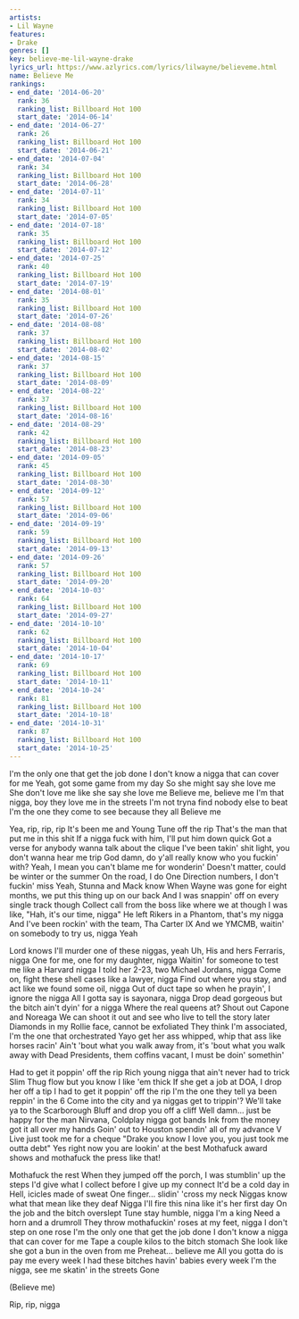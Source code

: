 ```yaml
---
artists:
- Lil Wayne
features:
- Drake
genres: []
key: believe-me-lil-wayne-drake
lyrics_url: https://www.azlyrics.com/lyrics/lilwayne/believeme.html
name: Believe Me
rankings:
- end_date: '2014-06-20'
  rank: 36
  ranking_list: Billboard Hot 100
  start_date: '2014-06-14'
- end_date: '2014-06-27'
  rank: 26
  ranking_list: Billboard Hot 100
  start_date: '2014-06-21'
- end_date: '2014-07-04'
  rank: 34
  ranking_list: Billboard Hot 100
  start_date: '2014-06-28'
- end_date: '2014-07-11'
  rank: 34
  ranking_list: Billboard Hot 100
  start_date: '2014-07-05'
- end_date: '2014-07-18'
  rank: 35
  ranking_list: Billboard Hot 100
  start_date: '2014-07-12'
- end_date: '2014-07-25'
  rank: 40
  ranking_list: Billboard Hot 100
  start_date: '2014-07-19'
- end_date: '2014-08-01'
  rank: 35
  ranking_list: Billboard Hot 100
  start_date: '2014-07-26'
- end_date: '2014-08-08'
  rank: 37
  ranking_list: Billboard Hot 100
  start_date: '2014-08-02'
- end_date: '2014-08-15'
  rank: 37
  ranking_list: Billboard Hot 100
  start_date: '2014-08-09'
- end_date: '2014-08-22'
  rank: 37
  ranking_list: Billboard Hot 100
  start_date: '2014-08-16'
- end_date: '2014-08-29'
  rank: 42
  ranking_list: Billboard Hot 100
  start_date: '2014-08-23'
- end_date: '2014-09-05'
  rank: 45
  ranking_list: Billboard Hot 100
  start_date: '2014-08-30'
- end_date: '2014-09-12'
  rank: 57
  ranking_list: Billboard Hot 100
  start_date: '2014-09-06'
- end_date: '2014-09-19'
  rank: 59
  ranking_list: Billboard Hot 100
  start_date: '2014-09-13'
- end_date: '2014-09-26'
  rank: 57
  ranking_list: Billboard Hot 100
  start_date: '2014-09-20'
- end_date: '2014-10-03'
  rank: 64
  ranking_list: Billboard Hot 100
  start_date: '2014-09-27'
- end_date: '2014-10-10'
  rank: 62
  ranking_list: Billboard Hot 100
  start_date: '2014-10-04'
- end_date: '2014-10-17'
  rank: 69
  ranking_list: Billboard Hot 100
  start_date: '2014-10-11'
- end_date: '2014-10-24'
  rank: 81
  ranking_list: Billboard Hot 100
  start_date: '2014-10-18'
- end_date: '2014-10-31'
  rank: 87
  ranking_list: Billboard Hot 100
  start_date: '2014-10-25'
---
```



I'm the only one that get the job done
I don't know a nigga that can cover for me
Yeah, got some game from my day
So she might say she love me
She don't love me like she say she love me
Believe me, believe me
I'm that nigga, boy they love me in the streets
I'm not tryna find nobody else to beat
I'm the one they come to see because they all
Believe me


Yea, rip, rip, rip
It's been me and Young Tune off the rip
That's the man that put me in this shit
If a nigga fuck with him, I'll put him down quick
Got a verse for anybody wanna talk about the clique
I've been takin' shit light, you don't wanna hear me trip
God damn, do y'all really know who you fuckin' with?
Yeah, I mean you can't blame me for wonderin'
Doesn't matter, could be winter or the summer
On the road, I do One Direction numbers, I don't fuckin' miss
Yeah, Stunna and Mack know
When Wayne was gone for eight months, we put this thing up on our back
And I was snappin' off on every single track though
Collect call from the boss like where we at though
I was like, "Hah, it's our time, nigga"
He left Rikers in a Phantom, that's my nigga
And I've been rockin' with the team, Tha Carter IX
And we YMCMB, waitin' on somebody to try us, nigga
Yeah

Lord knows I'll murder one of these niggas, yeah
Uh, His and hers Ferraris, nigga
One for me, one for my daughter, nigga
Waitin' for someone to test me like a Harvard nigga
I told her 2-23, two Michael Jordans, nigga
Come on, fight these shell cases like a lawyer, nigga
Find out where you stay, and act like we found some oil, nigga
Out of duct tape so when he prayin', I ignore the nigga
All I gotta say is sayonara, nigga
Drop dead gorgeous but the bitch ain't dyin' for a nigga
Where the real queens at? Shout out Capone and Noreaga
We can shoot it out and see who live to tell the story later
Diamonds in my Rollie face, cannot be exfoliated
They think I'm associated, I'm the one that orchestrated
Yayo get her ass whipped, whip that ass like horses racin'
Ain't 'bout what you walk away from, it's 'bout what you walk away with
Dead Presidents, them coffins vacant, I must be doin' somethin'

Had to get it poppin' off the rip
Rich young nigga that ain't never had to trick
Slim Thug flow but you know I like 'em thick
If she get a job at DOA, I drop her off a tip
I had to get it poppin' off the rip
I'm the one they tell ya been reppin' in the 6
Come into the city and ya niggas get to trippin'?
We'll take ya to the Scarborough Bluff and drop you off a cliff
Well damn... just be happy for the man
Nirvana, Coldplay nigga got bands
Ink from the money got it all over my hands
Goin' out to Houston spendin' all of my advance
V Live just took me for a cheque
"Drake you know I love you, you just took me outta debt"
Yes right now you are lookin' at the best
Mothafuck award shows and mothafuck the press like that!


Mothafuck the rest
When they jumped off the porch, I was stumblin' up the steps
I'd give what I collect before I give up my connect
It'd be a cold day in Hell, icicles made of sweat
One finger... slidin' 'cross my neck
Niggas know what that mean like they deaf
Nigga I'll fire this nina like it's her first day
On the job and the bitch overslept
Tune stay humble, nigga I'm a king
Need a horn and a drumroll
They throw mothafuckin' roses at my feet, nigga
I don't step on one rose
I'm the only one that get the job done
I don't know a nigga that can cover for me
Tape a couple kilos to the bitch stomach
She look like she got a bun in the oven from me
Preheat... believe me
All you gotta do is pay me every week
I had these bitches havin' babies every week
I'm the nigga, see me skatin' in the streets
Gone

(Believe me)

 Rip, rip, nigga



